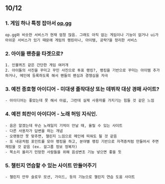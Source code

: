 ## 10/12


### 1. 게임 하나 특정 잡아서 [op.gg](http://op.gg/)
    op.gg와 비슷한 서비스가 현재 엄청 많음. 그래도 아직 없는 게임이나 기능이 없거나 ui가 아쉬운 서비스가 있기 때문에 게임의 랭킹이나, 아이템, 공략?을 정리한 서비스

### 2. 아이돌 팬층을 타겟으로?
    1. 인물퀴즈 같은 간단한 게임 여러개
    2. 아이돌의 사진을 꾸미고 꾸민 사진으로 투표 랭킹?, 랭킹을 기반으로 꾸미는 아이템 추가하거나, 메인에 등록하도록 해서 팬들의 팬심과 경쟁심을 자극

### 3. 예전 종호형 아이디어 - 미대생 졸작대상 또는 데뷔작 대상 경매 사이트?
    - 아이디어는 좋았는데 못 해서 아쉽, 그런데 실제 사용자를 가지기는 힘들 것 같은 느낌

### 4. 예전 희찬이 아이디어 - 노래 허밍 지식인.
    - 음은 알겠는데 무슨 노래일지 기억이 안날 때, 올릴 수 있는 사이트
    - 다른 사용자가 답변을 하는 개념
    - 오랫동안 못 맞추면, 챌린지 느낌으로 메인에 띄워도 될 것 같음
    - 또 내공처럼 포인트를 모아 랭킹을 하고, 분야별 랭킹 기반으로 자격증처럼 만들어서 주면 재밌을 것 같음 (ex. 걸그룹 정보 정복자)
    - 목소리 올리기 민망한 사람들을 위해 음성변조 기능 넣으면 좋을 듯
### 5. 챌린지 연습할 수 있는 사이트 만들어주기
    - 챌린지 안무 슬로우 모션, 가이드, 등의 기능으로 챌린지 연습 도움 사이트
